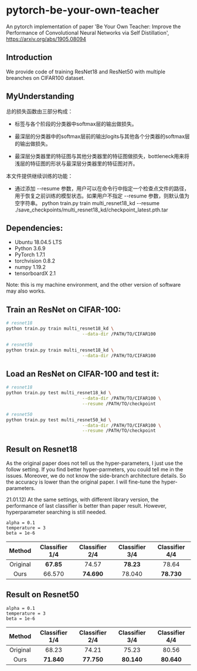 # pytorch-be-your-own-teacher
An pytorch implementation of paper 'Be Your Own Teacher: Improve the Performance of Convolutional Neural Networks via Self Distillation', https://arxiv.org/abs/1905.08094

## Introduction
We provide code of training ResNet18 and ResNet50 with multiple breanches on CIFAR100 dataset. 

## MyUnderstanding
总的损失函数由三部分构成：
+ 标签与各个阶段的分类器中softmax层的输出做损失。

+ 最深层的分类器中的softmax层前的输出logits与其他各个分类器的softmax层的输出做损失。

+ 最深层分类器里的特征图与其他分类器里的特征图做损失，bottleneck用来将浅层的特征图的形状与最深层分类器里的特征图对齐。

本文件提供继续训练的功能：
+ 通过添加 --resume 参数，用户可以在命令行中指定一个检查点文件的路径，用于恢复之前训练的模型状态。如果用户不指定 --resume 参数，则默认值为空字符串。
python train.py train multi_resnet18_kd --resume ./save_checkpoints/multi_resnet18_kd/checkpoint_latest.pth.tar

## Dependencies:

+ Ubuntu 18.04.5 LTS
+ Python 3.6.9
+ PyTorch 1.7.1
+ torchvision 0.8.2 
+ numpy 1.19.2 
+ tensorboardX 2.1

Note: this is my machine environment, and the other version of software may also works.

## Train an ResNet on CIFAR-100:

```sh
# resnet18
python train.py train multi_resnet18_kd \
                             --data-dir /PATH/TO/CIFAR100 

# resnet50
python train.py train multi_resnet18_kd \
                             --data-dir /PATH/TO/CIFAR100 
```

## Load an ResNet on CIFAR-100 and test it:
```sh
# resnet18
python train.py test multi_resnet18_kd \
                             --data-dir /PATH/TO/CIFAR100 \
                             --resume /PATH/TO/checkpoint

# resnet50
python train.py test multi_resnet50_kd \
                             --data-dir /PATH/TO/CIFAR100 \
                             --resume /PATH/TO/checkpoint
```

## Result on Resnet18

As the original paper does not tell us the hyper-parameters, I just use the follow setting. If you find better hyper-parmeters, you could tell me in the issues. Moreover, we do not know the side-branch architecture details. So the accuracy is lower than the original paper.
I will fine-tune the hyper-parameters.

21.01.12) At the same settings, with different library version, the performance of last classifier is better than paper result.
However, hyperparameter searching is still needed.

 ```
alpha = 0.1
temperature = 3
beta = 1e-6
```
|   Method   | Classifier 1/4 | Classifier 2/4 | Classifier 3/4 | Classifier 4/4 |
|:----------:|:--------------:|:--------------:|:--------------:|:--------------:|
| Original   |    **67.85**       |74.57          |       **78.23**   |     78.64      |
| Ours       | 66.570         | **74.690**        | 78.040        | **78.730**         |

## Result on Resnet50

 ```
alpha = 0.1
temperature = 3
beta = 1e-6
```
|   Method   | Classifier 1/4 | Classifier 2/4 | Classifier 3/4 | Classifier 4/4 |
|:----------:|:--------------:|:--------------:|:--------------:|:--------------:|
| Original   |    68.23       |74.21          |       75.23   |     80.56      |
| Ours       |    **71.840**       |   **77.750**     |   **80.140**      |     **80.640**     |
   
